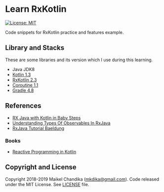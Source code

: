 # Learn RxKotlin

[![License: MIT](https://img.shields.io/badge/License-MIT-blue.svg)](/LICENSE)

Code snippets for RxKotlin practice and features example.

## Library and Stacks

These are some libraries and its version  which I use during this learning.

- Java JDK8
- [Kotlin 1.3](https://kotlinlang.org/)
- [RxKotlin 2.3](https://github.com/ReactiveX/RxKotlin)
- [Coroutine 1.1](https://kotlinlang.org/docs/reference/coroutines-overview.html)
- [Gradle 4.8](https://gradle.org/)

## References

- [RX Java with Kotlin in Baby Steps](https://youtu.be/YPf6AYDaYf8)
- [Understanding Types Of Observables In RxJava](https://blog.mindorks.com/understanding-types-of-observables-in-rxjava-6c3a2d0819c8)
- [RxJava Tutorial Baeldung](https://www.baeldung.com/rxjava-tutorial)

### Books

- [Reactive Programming in Kotlin](https://www.packtpub.com/application-development/reactive-programming-kotlin)

## Copyright and License

Copyright 2018-2019 Maikel Chandika (mkdika@gmail.com). Code released under the 
MIT License. See [LICENSE](/LICENSE) file.
